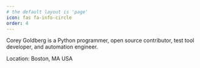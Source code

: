```yaml
---
# the default layout is 'page'
icon: fas fa-info-circle
order: 4
---
```


Corey Goldberg is a Python programmer, open source contributor, test tool developer, and automation engineer.

Location: Boston, MA USA
